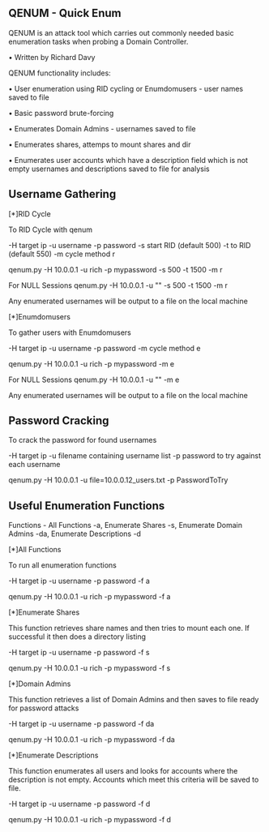 QENUM - Quick Enum
------------------

QENUM is an attack tool which carries out commonly needed basic enumeration
tasks when probing a Domain Controller.

•	Written by Richard Davy

QENUM functionality includes:

•	User enumeration using RID cycling or Enumdomusers - user names saved to file

•	Basic password brute-forcing

•	Enumerates Domain Admins - usernames saved to file

•	Enumerates shares, attemps to mount shares and dir

•	Enumerates user accounts which have a description field which is not empty
	usernames and descriptions saved to file for analysis

Username Gathering
------------------

[*]RID Cycle

To RID Cycle with qenum

-H target ip
-u username 
-p password
-s start RID (default 500)
-t to RID (default 550)
-m cycle method r

qenum.py -H 10.0.0.1 -u rich -p mypassword -s 500 -t 1500 -m r

For NULL Sessions
qenum.py -H 10.0.0.1 -u "" -s 500 -t 1500 -m r

Any enumerated usernames will be output to a file on the local machine

[*]Enumdomusers

To gather users with Enumdomusers

-H target ip
-u username 
-p password
-m cycle method e

qenum.py -H 10.0.0.1 -u rich -p mypassword -m e

For NULL Sessions
qenum.py -H 10.0.0.1 -u "" -m e

Any enumerated usernames will be output to a file on the local machine


Password Cracking
-----------------

To crack the password for found usernames

-H target ip
-u filename containing username list
-p password to try against each username

qenum.py -H 10.0.0.1 -u file=10.0.0.12_users.txt -p PasswordToTry


Useful Enumeration Functions
----------------------------

Functions - All Functions -a, 
			Enumerate Shares -s, 
			Enumerate Domain Admins -da, 
			Enumerate Descriptions -d

[*]All Functions

To run all enumeration functions

-H target ip
-u username 
-p password
-f a

qenum.py -H 10.0.0.1 -u rich -p mypassword -f a

[*]Enumerate Shares

This function retrieves share names and then tries to mount each one.
If successful it then does a directory listing

-H target ip
-u username 
-p password
-f s

qenum.py -H 10.0.0.1 -u rich -p mypassword -f s

[*]Domain Admins

This function retrieves a list of Domain Admins
and then saves to file ready for password attacks

-H target ip
-u username 
-p password
-f da

qenum.py -H 10.0.0.1 -u rich -p mypassword -f da

[*]Enumerate Descriptions

This function enumerates all users and looks for accounts where the description
is not empty. Accounts which meet this criteria will be saved to file.

-H target ip
-u username 
-p password
-f d

qenum.py -H 10.0.0.1 -u rich -p mypassword -f d
